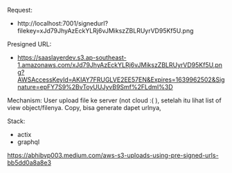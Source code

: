 Request:
- http://localhost:7001/signedurl?filekey=xJd79JhyAzEckYLRj6vJMikszZBLRUyrVD95Kf5U.png

Presigned URL:
- https://saaslayerdev.s3.ap-southeast-1.amazonaws.com/xJd79JhyAzEckYLRj6vJMikszZBLRUyrVD95Kf5U.png?AWSAccessKeyId=AKIAY7FRUGLVE2EE57EN&Expires=1639962502&Signature=epFY7S9%2BvToyUUJyvB9Smf%2FLdmI%3D


Mechanism:
User upload file ke server (not cloud :( ), setelah itu lihat list of view object/filenya. Copy, bisa generate dapet urlnya, 

Stack:
- actix
- graphql

https://abhibvp003.medium.com/aws-s3-uploads-using-pre-signed-urls-bb5dd0a8a8e3